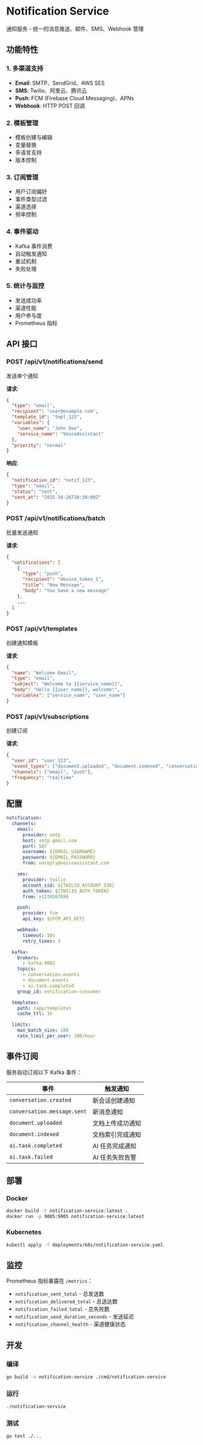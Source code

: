 # Notification Service

通知服务 - 统一的消息推送、邮件、SMS、Webhook 管理

## 功能特性

### 1. 多渠道支持

- **Email**: SMTP、SendGrid、AWS SES
- **SMS**: Twilio、阿里云、腾讯云
- **Push**: FCM (Firebase Cloud Messaging)、APNs
- **Webhook**: HTTP POST 回调

### 2. 模板管理

- 模板创建与编辑
- 变量替换
- 多语言支持
- 版本控制

### 3. 订阅管理

- 用户订阅偏好
- 事件类型过滤
- 渠道选择
- 频率控制

### 4. 事件驱动

- Kafka 事件消费
- 自动触发通知
- 重试机制
- 失败处理

### 5. 统计与监控

- 发送成功率
- 渠道性能
- 用户参与度
- Prometheus 指标

## API 接口

### POST /api/v1/notifications/send

发送单个通知

**请求**:

```json
{
  "type": "email",
  "recipient": "user@example.com",
  "template_id": "tmpl_123",
  "variables": {
    "user_name": "John Doe",
    "service_name": "VoiceAssistant"
  },
  "priority": "normal"
}
```

**响应**:

```json
{
  "notification_id": "notif_123",
  "type": "email",
  "status": "sent",
  "sent_at": "2025-10-26T10:30:00Z"
}
```

### POST /api/v1/notifications/batch

批量发送通知

**请求**:

```json
{
  "notifications": [
    {
      "type": "push",
      "recipient": "device_token_1",
      "title": "New Message",
      "body": "You have a new message"
    },
    ...
  ]
}
```

### POST /api/v1/templates

创建通知模板

**请求**:

```json
{
  "name": "Welcome Email",
  "type": "email",
  "subject": "Welcome to {{service_name}}",
  "body": "Hello {{user_name}}, welcome!",
  "variables": ["service_name", "user_name"]
}
```

### POST /api/v1/subscriptions

创建订阅

**请求**:

```json
{
  "user_id": "user_123",
  "event_types": ["document.uploaded", "document.indexed", "conversation.message"],
  "channels": ["email", "push"],
  "frequency": "realtime"
}
```

## 配置

```yaml
notification:
  channels:
    email:
      provider: smtp
      host: smtp.gmail.com
      port: 587
      username: ${EMAIL_USERNAME}
      password: ${EMAIL_PASSWORD}
      from: noreply@voiceassistant.com

    sms:
      provider: twilio
      account_sid: ${TWILIO_ACCOUNT_SID}
      auth_token: ${TWILIO_AUTH_TOKEN}
      from: +1234567890

    push:
      provider: fcm
      api_key: ${FCM_API_KEY}

    webhook:
      timeout: 10s
      retry_times: 3

  kafka:
    brokers:
      - kafka:9092
    topics:
      - conversation.events
      - document.events
      - ai.task.completed
    group_id: notification-consumer

  templates:
    path: /app/templates
    cache_ttl: 1h

  limits:
    max_batch_size: 100
    rate_limit_per_user: 100/hour
```

## 事件订阅

服务自动订阅以下 Kafka 事件：

| 事件                        | 触发通知         |
| --------------------------- | ---------------- |
| `conversation.created`      | 新会话创建通知   |
| `conversation.message.sent` | 新消息通知       |
| `document.uploaded`         | 文档上传成功通知 |
| `document.indexed`          | 文档索引完成通知 |
| `ai.task.completed`         | AI 任务完成通知  |
| `ai.task.failed`            | AI 任务失败告警  |

## 部署

### Docker

```bash
docker build -t notification-service:latest .
docker run -p 9005:9005 notification-service:latest
```

### Kubernetes

```bash
kubectl apply -f deployments/k8s/notification-service.yaml
```

## 监控

Prometheus 指标暴露在 `/metrics`：

- `notification_sent_total` - 总发送数
- `notification_delivered_total` - 总送达数
- `notification_failed_total` - 总失败数
- `notification_send_duration_seconds` - 发送延迟
- `notification_channel_health` - 渠道健康状态

## 开发

### 编译

```bash
go build -o notification-service ./cmd/notification-service
```

### 运行

```bash
./notification-service
```

### 测试

```bash
go test ./...
```
